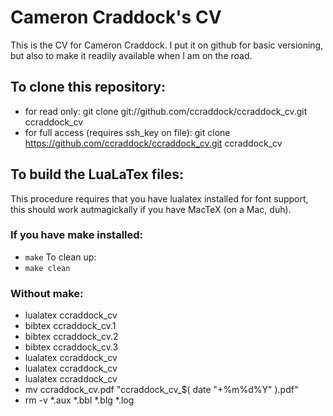# Cameron Craddock's CV
This is the CV for Cameron Craddock. I put it on github for basic versioning,
but also to make it readily available when I am on the road. 

## To clone this repository:
* for read only: git clone git://github.com/ccraddock/ccraddock_cv.git ccraddock_cv
* for full access (requires ssh_key on file): git clone https://github.com/ccraddock/ccraddock_cv.git ccraddock_cv

## To build the LuaLaTex files:
This procedure requires that you have lualatex installed for font support, this should work autmagickally if you have
MacTeX (on a Mac, duh).

### If you have make installed: 
* ```make```
To clean up:
* ```make clean```

### Without make:
* lualatex ccraddock_cv
* bibtex ccraddock_cv.1
* bibtex ccraddock_cv.2
* bibtex ccraddock_cv.3
* lualatex ccraddock_cv
* lualatex ccraddock_cv
* lualatex ccraddock_cv
* mv ccraddock_cv.pdf "ccraddock_cv_$( date "+%m%d%Y" ).pdf"
* rm -v *.aux *.bbl *.blg *.log


